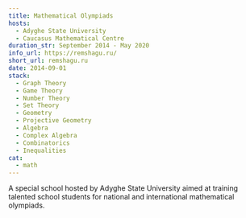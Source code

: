```yaml
---
title: Mathematical Olympiads
hosts:
  - Adyghe State University
  - Caucasus Mathematical Centre
duration_str: September 2014 - May 2020
info_url: https://remshagu.ru/
short_url: remshagu.ru
date: 2014-09-01
stack:
  - Graph Theory
  - Game Theory
  - Number Theory
  - Set Theory
  - Geometry
  - Projective Geometry
  - Algebra
  - Complex Algebra
  - Combinatorics
  - Inequalities
cat:
  - math
---
```


A special school hosted by Adyghe State University aimed at training talented school students for national and international mathematical olympiads.
